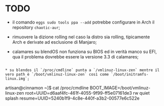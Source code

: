 # TODO

* il comando `eggs sudo tools ppa --add` potrebbe configurare in Arch il repository `chaotic-aur`;

* rimuovere la dizione rolling nel caso la distro sia rolling, tipicamente Arch e derivate ad esclusione di Manjaro;

* calamares su blendOS non funziona su BIOS ed in verità manco su EFI, qua il problema dovrebbe essere la versione 3.3 di calamares;
```

* su blendos il `/proc/cmdline` punta a `/vmlinuz-linux-zen` mentre il vero path è `/boot/vmlinuz-linux-zen` così come `/boot/initramfs-linux.img`;

``` 
artisan@cinnamon ~]$ cat /proc/cmdline 
BOOT_IMAGE=/boot/vmlinuz-linux-zen root=UUID=d6aaf4fc-461f-4055-9f99-ff5e07161de3 rw quiet splash resume=UUID=5240b1f9-4c8e-440f-a3b2-00577e6c522e
``` 
